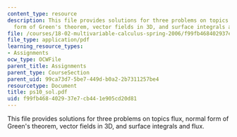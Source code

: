 ```yaml
---
content_type: resource
description: This file provides solutions for three problems on topics flux, normal
  form of Green's theorem, vector fields in 3D, and surface integrals and flux.
file: /courses/18-02-multivariable-calculus-spring-2006/f99fb468402937e7cb441e905cd20d81_ps10_sol.pdf
file_type: application/pdf
learning_resource_types:
- Assignments
ocw_type: OCWFile
parent_title: Assignments
parent_type: CourseSection
parent_uid: 99ca73d7-5be7-449d-b0a2-2b7311257be4
resourcetype: Document
title: ps10_sol.pdf
uid: f99fb468-4029-37e7-cb44-1e905cd20d81
---
```

This file provides solutions for three problems on topics flux, normal form of Green's theorem, vector fields in 3D, and surface integrals and flux.

